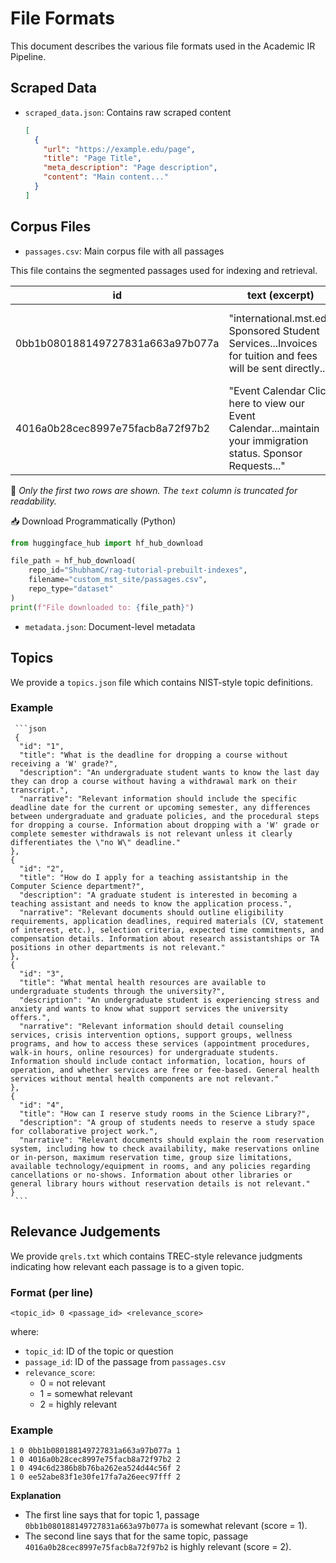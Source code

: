 # File Formats

This document describes the various file formats used in the Academic IR Pipeline.

## Scraped Data

-   `scraped_data.json`: Contains raw scraped content

    ```json
    [
      {
        "url": "https://example.edu/page",
        "title": "Page Title",
        "meta_description": "Page description",
        "content": "Main content..."
      }
    ]
    ```

## Corpus Files

- `passages.csv`: Main corpus file with all passages

This file contains the segmented passages used for indexing and retrieval.

| id                                  | text (excerpt)                                                                                                           | title                                                      | url                                                                 | start_idx | end_idx | #sentences | #words | source            |
|-------------------------------------|--------------------------------------------------------------------------------------------------------------------------|-------------------------------------------------------------|----------------------------------------------------------------------|-----------|----------|-------------|--------|-------------------|
| 0bb1b080188149727831a663a97b077a    | "international.mst.edu Sponsored Student Services...Invoices for tuition and fees will be sent directly..."              | Current Students – International Student and Scholar Services | https://international.mst.edu/sponsored-student-services/...         | 0         | 9        | 10          | 192    | scraped_data.json |
| 4016a0b28cec8997e75facb8a72f97b2    | "Event Calendar Click here to view our Event Calendar...maintain your immigration status. Sponsor Requests..."           | Current Students – International Student and Scholar Services | https://international.mst.edu/sponsored-student-services/...         | 0         | 9        | 10          | 250    | scraped_data.json |

📌 *Only the first two rows are shown. The `text` column is truncated for readability.*

📥 Download Programmatically (Python)
```python
from huggingface_hub import hf_hub_download

file_path = hf_hub_download(
    repo_id="ShubhamC/rag-tutorial-prebuilt-indexes",
    filename="custom_mst_site/passages.csv",
    repo_type="dataset"
)
print(f"File downloaded to: {file_path}")
```

-   `metadata.json`: Document-level metadata

## Topics

We provide a `topics.json` file which contains NIST-style topic definitions.

### Example

     ```json
     {
      "id": "1",
      "title": "What is the deadline for dropping a course without receiving a 'W' grade?",
      "description": "An undergraduate student wants to know the last day they can drop a course without having a withdrawal mark on their transcript.",
      "narrative": "Relevant information should include the specific deadline date for the current or upcoming semester, any differences between undergraduate and graduate policies, and the procedural steps for dropping a course. Information about dropping with a 'W' grade or complete semester withdrawals is not relevant unless it clearly differentiates the \"no W\" deadline."
    },
    {
      "id": "2",
      "title": "How do I apply for a teaching assistantship in the Computer Science department?",
      "description": "A graduate student is interested in becoming a teaching assistant and needs to know the application process.",
      "narrative": "Relevant documents should outline eligibility requirements, application deadlines, required materials (CV, statement of interest, etc.), selection criteria, expected time commitments, and compensation details. Information about research assistantships or TA positions in other departments is not relevant."
    },
    {
      "id": "3",
      "title": "What mental health resources are available to undergraduate students through the university?",
      "description": "An undergraduate student is experiencing stress and anxiety and wants to know what support services the university offers.",
      "narrative": "Relevant information should detail counseling services, crisis intervention options, support groups, wellness programs, and how to access these services (appointment procedures, walk-in hours, online resources) for undergraduate students. Information should include contact information, location, hours of operation, and whether services are free or fee-based. General health services without mental health components are not relevant."
    },
    {
      "id": "4",
      "title": "How can I reserve study rooms in the Science Library?",
      "description": "A group of students needs to reserve a study space for collaborative project work.",
      "narrative": "Relevant documents should explain the room reservation system, including how to check availability, make reservations online or in-person, maximum reservation time, group size limitations, available technology/equipment in rooms, and any policies regarding cancellations or no-shows. Information about other libraries or general library hours without reservation details is not relevant."
    }
     ```

## Relevance Judgements

We provide `qrels.txt` which contains TREC-style relevance judgments indicating how relevant each passage is to a given topic.

### Format (per line)
```
<topic_id> 0 <passage_id> <relevance_score>
```
where:
- `topic_id`: ID of the topic or question
- `passage_id`: ID of the passage from `passages.csv`
- `relevance_score`:
   - 0 = not relevant
   - 1 = somewhat relevant
   - 2 = highly relevant
     
### Example

```
1 0 0bb1b080188149727831a663a97b077a 1
1 0 4016a0b28cec8997e75facb8a72f97b2 2
1 0 494c6d2386b8b76ba262ea524d44c56f 2
1 0 ee52abe83f1e30fe17fa7a26eec97fff 2
 ```
**Explanation**

- The first line says that for topic 1, passage `0bb1b080188149727831a663a97b077a` is somewhat relevant (score = 1).
- The second line says that for the same topic, passage `4016a0b28cec8997e75facb8a72f97b2` is highly relevant (score = 2).
